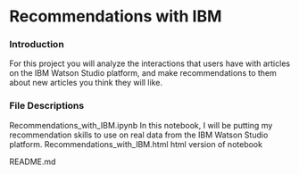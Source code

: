# Recommendations with IBM

### Introduction

For this project you will analyze the interactions that users have with articles on the IBM Watson Studio platform, and make recommendations to them about new articles you think they will like.


### File Descriptions
Recommendations_with_IBM.ipynb
    In this notebook, I will be putting my recommendation skills to use on real data from the IBM Watson Studio platform.
Recommendations_with_IBM.html
    html version of notebook

README.md


